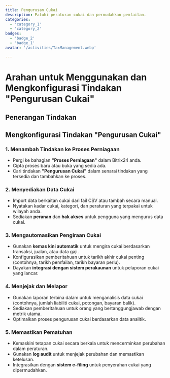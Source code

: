 ```yaml
---
title: Pengurusan Cukai  
description: Patuhi peraturan cukai dan permudahkan pemfailan.  
categories:  
  - 'category_1'  
  - 'category_2'  
badges:  
  - 'badge_2'  
  - 'badge_1'  
avatar: '/activities/TaxManagement.webp'  

---  
```

# Arahan untuk Menggunakan dan Mengkonfigurasi Tindakan "Pengurusan Cukai"  

## Penerangan Tindakan  

## **Mengkonfigurasi Tindakan "Pengurusan Cukai"**  

### 1. Menambah Tindakan ke Proses Perniagaan  
- Pergi ke bahagian **"Proses Perniagaan"** dalam Bitrix24 anda.  
- Cipta proses baru atau buka yang sedia ada.  
- Cari tindakan **"Pengurusan Cukai"** dalam senarai tindakan yang tersedia dan tambahkan ke proses.  

### 2. Menyediakan Data Cukai  
- Import data berkaitan cukai dari fail CSV atau tambah secara manual.  
- Nyatakan kadar cukai, kategori, dan peraturan yang terpakai untuk wilayah anda.  
- Sediakan **peranan** dan **hak akses** untuk pengguna yang mengurus data cukai.  

### 3. Mengautomasikan Pengiraan Cukai  
- Gunakan **kemas kini automatik** untuk mengira cukai berdasarkan transaksi, jualan, atau data gaji.  
- Konfigurasikan pemberitahuan untuk tarikh akhir cukai penting (contohnya, tarikh pemfailan, tarikh bayaran perlu).  
- Dayakan **integrasi dengan sistem perakaunan** untuk pelaporan cukai yang lancar.  

### 4. Menjejak dan Melapor  
- Gunakan laporan terbina dalam untuk menganalisis data cukai (contohnya, jumlah liabiliti cukai, potongan, bayaran balik).  
- Sediakan pemberitahuan untuk orang yang bertanggungjawab dengan metrik utama.  
- Optimalkan proses pengurusan cukai berdasarkan data analitik.  

### 5. Memastikan Pematuhan  
- Kemaskini tetapan cukai secara berkala untuk mencerminkan perubahan dalam peraturan.  
- Gunakan **log audit** untuk menjejak perubahan dan memastikan ketelusan.  
- Integrasikan dengan **sistem e-filing** untuk penyerahan cukai yang dipermudahkan.